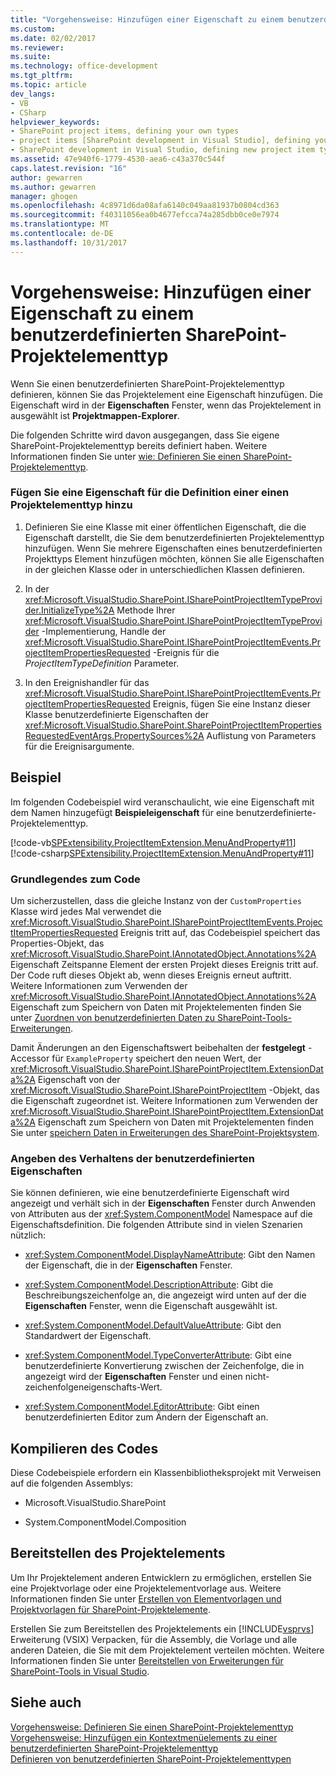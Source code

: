 ```yaml
---
title: "Vorgehensweise: Hinzufügen einer Eigenschaft zu einem benutzerdefinierten SharePoint-Projektelementtyp | Microsoft Docs"
ms.custom: 
ms.date: 02/02/2017
ms.reviewer: 
ms.suite: 
ms.technology: office-development
ms.tgt_pltfrm: 
ms.topic: article
dev_langs:
- VB
- CSharp
helpviewer_keywords:
- SharePoint project items, defining your own types
- project items [SharePoint development in Visual Studio], defining your own types
- SharePoint development in Visual Studio, defining new project item types
ms.assetid: 47e940f6-1779-4530-aea6-c43a370c544f
caps.latest.revision: "16"
author: gewarren
ms.author: gewarren
manager: ghogen
ms.openlocfilehash: 4c8971d6da08afa6140c049aa81937b0804cd363
ms.sourcegitcommit: f40311056ea0b4677efcca74a285dbb0ce0e7974
ms.translationtype: MT
ms.contentlocale: de-DE
ms.lasthandoff: 10/31/2017
---
```

# <a name="how-to-add-a-property-to-a-custom-sharepoint-project-item-type"></a>Vorgehensweise: Hinzufügen einer Eigenschaft zu einem benutzerdefinierten SharePoint-Projektelementtyp
  Wenn Sie einen benutzerdefinierten SharePoint-Projektelementtyp definieren, können Sie das Projektelement eine Eigenschaft hinzufügen. Die Eigenschaft wird in der **Eigenschaften** Fenster, wenn das Projektelement in ausgewählt ist **Projektmappen-Explorer**.  
  
 Die folgenden Schritte wird davon ausgegangen, dass Sie eigene SharePoint-Projektelementtyp bereits definiert haben. Weitere Informationen finden Sie unter [wie: Definieren Sie einen SharePoint-Projektelementtyp](../sharepoint/how-to-define-a-sharepoint-project-item-type.md).  
  
### <a name="to-add-a-property-to-a-definition-of-a-project-item-type"></a>Fügen Sie eine Eigenschaft für die Definition einer einen Projektelementtyp hinzu  
  
1.  Definieren Sie eine Klasse mit einer öffentlichen Eigenschaft, die die Eigenschaft darstellt, die Sie dem benutzerdefinierten Projektelementtyp hinzufügen. Wenn Sie mehrere Eigenschaften eines benutzerdefinierten Projekttyps Element hinzufügen möchten, können Sie alle Eigenschaften in der gleichen Klasse oder in unterschiedlichen Klassen definieren.  
  
2.  In der <xref:Microsoft.VisualStudio.SharePoint.ISharePointProjectItemTypeProvider.InitializeType%2A> Methode Ihrer <xref:Microsoft.VisualStudio.SharePoint.ISharePointProjectItemTypeProvider> -Implementierung, Handle der <xref:Microsoft.VisualStudio.SharePoint.ISharePointProjectItemEvents.ProjectItemPropertiesRequested> -Ereignis für die *ProjectItemTypeDefinition* Parameter.  
  
3.  In den Ereignishandler für das <xref:Microsoft.VisualStudio.SharePoint.ISharePointProjectItemEvents.ProjectItemPropertiesRequested> Ereignis, fügen Sie eine Instanz dieser Klasse benutzerdefinierte Eigenschaften der <xref:Microsoft.VisualStudio.SharePoint.SharePointProjectItemPropertiesRequestedEventArgs.PropertySources%2A> Auflistung von Parameters für die Ereignisargumente.  
  
## <a name="example"></a>Beispiel  
 Im folgenden Codebeispiel wird veranschaulicht, wie eine Eigenschaft mit dem Namen hinzugefügt **Beispieleigenschaft** für eine benutzerdefinierte-Projektelementtyp.  
  
 [!code-vb[SPExtensibility.ProjectItemExtension.MenuAndProperty#11](../sharepoint/codesnippet/VisualBasic/projectitemmenuandproperty/extension/projectitemtypeproperty.vb#11)]
 [!code-csharp[SPExtensibility.ProjectItemExtension.MenuAndProperty#11](../sharepoint/codesnippet/CSharp/projectitemmenuandproperty/extension/projectitemtypeproperty.cs#11)]  
  
### <a name="understanding-the-code"></a>Grundlegendes zum Code  
 Um sicherzustellen, dass die gleiche Instanz von der `CustomProperties` Klasse wird jedes Mal verwendet die <xref:Microsoft.VisualStudio.SharePoint.ISharePointProjectItemEvents.ProjectItemPropertiesRequested> Ereignis tritt auf, das Codebeispiel speichert das Properties-Objekt, das <xref:Microsoft.VisualStudio.SharePoint.IAnnotatedObject.Annotations%2A> Eigenschaft Zeitspanne Element der ersten Projekt dieses Ereignis tritt auf. Der Code ruft dieses Objekt ab, wenn dieses Ereignis erneut auftritt. Weitere Informationen zum Verwenden der <xref:Microsoft.VisualStudio.SharePoint.IAnnotatedObject.Annotations%2A> Eigenschaft zum Speichern von Daten mit Projektelementen finden Sie unter [Zuordnen von benutzerdefinierten Daten zu SharePoint-Tools-Erweiterungen](../sharepoint/associating-custom-data-with-sharepoint-tools-extensions.md).  
  
 Damit Änderungen an den Eigenschaftswert beibehalten der **festgelegt** -Accessor für `ExampleProperty` speichert den neuen Wert, der <xref:Microsoft.VisualStudio.SharePoint.ISharePointProjectItem.ExtensionData%2A> Eigenschaft von der <xref:Microsoft.VisualStudio.SharePoint.ISharePointProjectItem> -Objekt, das die Eigenschaft zugeordnet ist. Weitere Informationen zum Verwenden der <xref:Microsoft.VisualStudio.SharePoint.ISharePointProjectItem.ExtensionData%2A> Eigenschaft zum Speichern von Daten mit Projektelementen finden Sie unter [speichern Daten in Erweiterungen des SharePoint-Projektsystem](../sharepoint/saving-data-in-extensions-of-the-sharepoint-project-system.md).  
  
### <a name="specifying-the-behavior-of-custom-properties"></a>Angeben des Verhaltens der benutzerdefinierten Eigenschaften  
 Sie können definieren, wie eine benutzerdefinierte Eigenschaft wird angezeigt und verhält sich in der **Eigenschaften** Fenster durch Anwenden von Attributen aus der <xref:System.ComponentModel> Namespace auf die Eigenschaftsdefinition. Die folgenden Attribute sind in vielen Szenarien nützlich:  
  
-   <xref:System.ComponentModel.DisplayNameAttribute>: Gibt den Namen der Eigenschaft, die in der **Eigenschaften** Fenster.  
  
-   <xref:System.ComponentModel.DescriptionAttribute>: Gibt die Beschreibungszeichenfolge an, die angezeigt wird unten auf der die **Eigenschaften** Fenster, wenn die Eigenschaft ausgewählt ist.  
  
-   <xref:System.ComponentModel.DefaultValueAttribute>: Gibt den Standardwert der Eigenschaft.  
  
-   <xref:System.ComponentModel.TypeConverterAttribute>: Gibt eine benutzerdefinierte Konvertierung zwischen der Zeichenfolge, die in angezeigt wird der **Eigenschaften** Fenster und einen nicht-zeichenfolgeneigenschafts-Wert.  
  
-   <xref:System.ComponentModel.EditorAttribute>: Gibt einen benutzerdefinierten Editor zum Ändern der Eigenschaft an.  
  
## <a name="compiling-the-code"></a>Kompilieren des Codes  
 Diese Codebeispiele erfordern ein Klassenbibliotheksprojekt mit Verweisen auf die folgenden Assemblys:  
  
-   Microsoft.VisualStudio.SharePoint  
  
-   System.ComponentModel.Composition  
  
## <a name="deploying-the-project-item"></a>Bereitstellen des Projektelements  
 Um Ihr Projektelement anderen Entwicklern zu ermöglichen, erstellen Sie eine Projektvorlage oder eine Projektelementvorlage aus. Weitere Informationen finden Sie unter [Erstellen von Elementvorlagen und Projektvorlagen für SharePoint-Projektelemente](../sharepoint/creating-item-templates-and-project-templates-for-sharepoint-project-items.md).  
  
 Erstellen Sie zum Bereitstellen des Projektelements ein [!INCLUDE[vsprvs](../sharepoint/includes/vsprvs-md.md)] Erweiterung (VSIX) Verpacken, für die Assembly, die Vorlage und alle anderen Dateien, die Sie mit dem Projektelement verteilen möchten. Weitere Informationen finden Sie unter [Bereitstellen von Erweiterungen für SharePoint-Tools in Visual Studio](../sharepoint/deploying-extensions-for-the-sharepoint-tools-in-visual-studio.md).  
  
## <a name="see-also"></a>Siehe auch  
 [Vorgehensweise: Definieren Sie einen SharePoint-Projektelementtyp](../sharepoint/how-to-define-a-sharepoint-project-item-type.md)   
 [Vorgehensweise: Hinzufügen ein Kontextmenüelements zu einer benutzerdefinierten SharePoint-Projektelementtyp](../sharepoint/how-to-add-a-shortcut-menu-item-to-a-custom-sharepoint-project-item-type.md)   
 [Definieren von benutzerdefinierten SharePoint-Projektelementtypen](../sharepoint/defining-custom-sharepoint-project-item-types.md)  
  
  